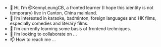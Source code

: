 - 👋 Hi, I’m @KennyLeungCB, a fronted learner (I hope this identity is not temporary) live in Canton, China mainland.
- 👀 I’m interested in karaoke, badminton, foreign languages and HK films, especially comedies and literary films.
- 🌱 I’m currently learning some basis of frontend techniques.
- 💞️ I’m looking to collaborate on ...
- 📫 How to reach me ...

<!---
KennyLeungCB/KennyLeungCB is a ✨ special ✨ repository because its `README.md` (this file) appears on your GitHub profile.
You can click the Preview link to take a look at your changes.
--->
